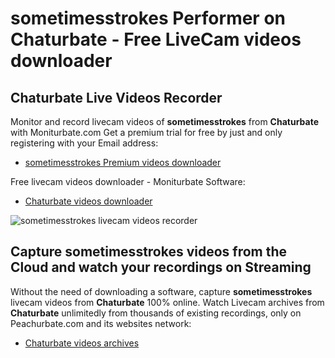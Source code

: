# sometimesstrokes Performer on Chaturbate - Free LiveCam videos downloader

## Chaturbate Live Videos Recorder

Monitor and record livecam videos of **sometimesstrokes** from **Chaturbate** with Moniturbate.com
Get a premium trial for free by just and only registering with your Email address:
* [sometimesstrokes Premium videos downloader](https://moniturbate.com/request-demo-licence-key.html)

Free livecam videos downloader - Moniturbate Software:
* [Chaturbate videos downloader](https://moniturbate.com/moniturbate-download-software.html)

![sometimesstrokes livecam videos recorder](https://peachurnet.com/templates/moniturbate-software.png)


## Capture sometimesstrokes videos from the Cloud and watch your recordings on Streaming

Without the need of downloading a software, capture **sometimesstrokes** livecam videos from **Chaturbate** 100% online.
Watch Livecam archives from **Chaturbate** unlimitedly from thousands of existing recordings, only on Peachurbate.com and its websites network:
* [Chaturbate videos archives](https://peachurnet.com/)